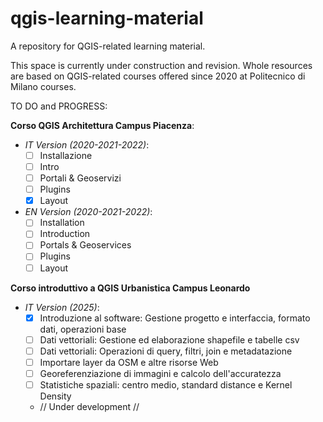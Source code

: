 # qgis-learning-material
A repository for QGIS-related learning material.

This space is currently under construction and revision. Whole resources are based on QGIS-related courses offered since 2020 at Politecnico di Milano courses.

TO DO and PROGRESS:

**Corso QGIS Architettura Campus Piacenza**:

* *IT Version (2020-2021-2022)*:
    - [ ] Installazione
    - [ ] Intro
    - [ ] Portali & Geoservizi
    - [ ] Plugins
    - [X] Layout

* *EN Version (2020-2021-2022)*:
    - [ ] Installation
    - [ ] Introduction
    - [ ] Portals & Geoservices
    - [ ] Plugins
    - [ ] Layout

**Corso introduttivo a QGIS Urbanistica Campus Leonardo**

* *IT Version (2025)*:
    - [X] Introduzione al software: Gestione progetto e interfaccia, formato dati, operazioni base
    - [ ] Dati vettoriali: Gestione ed elaborazione shapefile e tabelle csv
    - [ ] Dati vettoriali: Operazioni di query, filtri, join e metadatazione
    - [ ] Importare layer da OSM e altre risorse Web
    - [ ] Georeferenziazione di immagini e calcolo dell'accuratezza
    - [ ] Statistiche spaziali: centro medio, standard distance e Kernel Density
    - // Under development //

